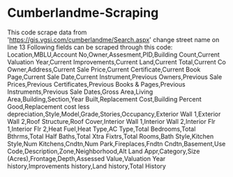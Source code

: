 # Cumberlandme-Scraping
This code scrape data from 'https://gis.vgsi.com/cumberlandme/Search.aspx' 
change street name on line 13
Following fields can be scraped through this code:
Location,MBLU,Account No,Owner,Assesment,PID,Building Count,Current Valuation Year,Current Improvements,Current Land,Current Total,Current Co Owner,Address,Current Sale Price,Current Certificate,Current Book Page,Current Sale Date,Current Instrument,Previous Owners,Previous Sale Prices,Previous Certificates,Previous Books & Pages,Previous Instruments,Previous Sale Dates,Gross Area,Living Area,Building,Section,Year Built,Replacement Cost,Building Percent Good,Replacement cost less depreciation,Style,Model,Grade,Stories,Occupancy,Exterior Wall 1,Exterior Wall 2,Roof Structure,Roof Cover,Interior Wall 1,Interior Wall 2,Interior Flr 1,Interior Flr 2,Heat Fuel,Heat Type,AC Type,Total Bedrooms,Total Bthrms,Total Half Baths,Total Xtra Fixtrs,Total Rooms,Bath Style,Kitchen Style,Num Kitchens,Cndtn,Num Park,Fireplaces,Fndtn Cndtn,Basement,Use Code,Description,Zone,Neighborhood,Alt Land Appr,Category,Size (Acres),Frontage,Depth,Assessed Value,Valuation Year history,Improvements history,Land history,Total History
